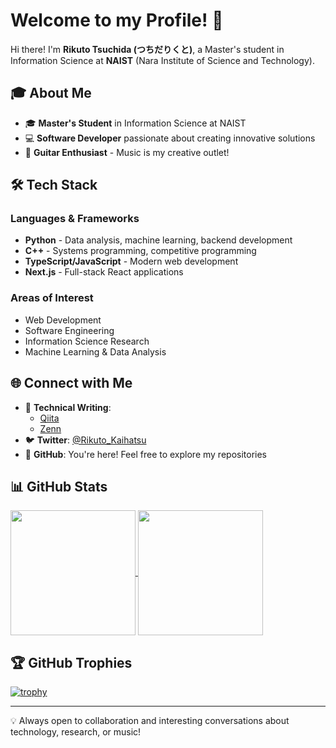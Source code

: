 # Welcome to my Profile! 👋

Hi there! I'm **Rikuto Tsuchida (つちだりくと)**, a Master's student in Information Science at **NAIST** (Nara Institute of Science and Technology).

## 🎓 About Me

- 🎓 **Master's Student** in Information Science at NAIST
- 💻 **Software Developer** passionate about creating innovative solutions
- 🎸 **Guitar Enthusiast** - Music is my creative outlet!

## 🛠️ Tech Stack

### Languages & Frameworks
- **Python** - Data analysis, machine learning, backend development
- **C++** - Systems programming, competitive programming
- **TypeScript/JavaScript** - Modern web development
- **Next.js** - Full-stack React applications

### Areas of Interest
- Web Development
- Software Engineering
- Information Science Research
- Machine Learning & Data Analysis

## 🌐 Connect with Me

- 📝 **Technical Writing**: 
  - [Qiita](https://qiita.com/araarara)
  - [Zenn](https://zenn.dev/chidadada)
- 🐦 **Twitter**: [@Rikuto_Kaihatsu](https://x.com/Rikuto_Kaihatsu)
- 💼 **GitHub**: You're here! Feel free to explore my repositories

## 📊 GitHub Stats

<a href="https://github.com/anuraghazra/github-readme-stats">
  <img height=200 align="center" src="https://github-readme-stats.vercel.app/api?username=tsuchidarikuto&show_icons=true&theme=default" />
</a>
<a href="https://github.com/anuraghazra/convoychat">
  <img height=200 align="center" src="https://github-readme-stats.vercel.app/api/top-langs?username=tsuchidarikuto&layout=compact&langs_count=8&card_width=320" />
</a>

## 🏆 GitHub Trophies

[![trophy](https://github-profile-trophy.vercel.app/?username=tsuchidarikuto&theme=flat&no-frame=true&margin-w=4)](https://github.com/ryo-ma/github-profile-trophy)

---

💡 Always open to collaboration and interesting conversations about technology, research, or music!
